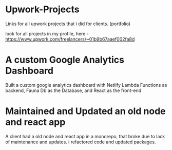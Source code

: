 # Upwork-Projects
Links for all upwork projects that i did for clients. (portfolio)

look for all projects in my profile, here:- https://www.upwork.com/freelancers/~01b9b67aaef002fa8d

# A custom Google Analytics Dashboard
Built a custom google analytics dashboard with Netlify Lambda Functions as backend,
Fauna Db as the Database, and React as the front-end

# Maintained and Updated an old node and react app
A client had a old node and react app in a monorepo, that broke due to lack of
maintenance and updates. i refactored code and updated packages.
